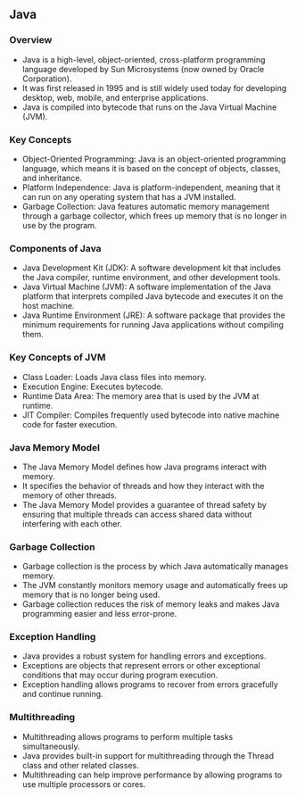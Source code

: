 ## Java

### Overview
- Java is a high-level, object-oriented, cross-platform programming language developed by Sun Microsystems (now owned by Oracle Corporation).
- It was first released in 1995 and is still widely used today for developing desktop, web, mobile, and enterprise applications.
- Java is compiled into bytecode that runs on the Java Virtual Machine (JVM).

### Key Concepts
- Object-Oriented Programming: Java is an object-oriented programming language, which means it is based on the concept of objects, classes, and inheritance.
- Platform Independence: Java is platform-independent, meaning that it can run on any operating system that has a JVM installed.
- Garbage Collection: Java features automatic memory management through a garbage collector, which frees up memory that is no longer in use by the program.

### Components of Java
- Java Development Kit (JDK): A software development kit that includes the Java compiler, runtime environment, and other development tools.
- Java Virtual Machine (JVM): A software implementation of the Java platform that interprets compiled Java bytecode and executes it on the host machine.
- Java Runtime Environment (JRE): A software package that provides the minimum requirements for running Java applications without compiling them.

### Key Concepts of JVM
- Class Loader: Loads Java class files into memory.
- Execution Engine: Executes bytecode.
- Runtime Data Area: The memory area that is used by the JVM at runtime.
- JIT Compiler: Compiles frequently used bytecode into native machine code for faster execution.

### Java Memory Model
- The Java Memory Model defines how Java programs interact with memory.
- It specifies the behavior of threads and how they interact with the memory of other threads.
- The Java Memory Model provides a guarantee of thread safety by ensuring that multiple threads can access shared data without interfering with each other.

### Garbage Collection
- Garbage collection is the process by which Java automatically manages memory.
- The JVM constantly monitors memory usage and automatically frees up memory that is no longer being used.
- Garbage collection reduces the risk of memory leaks and makes Java programming easier and less error-prone.

### Exception Handling
- Java provides a robust system for handling errors and exceptions.
- Exceptions are objects that represent errors or other exceptional conditions that may occur during program execution.
- Exception handling allows programs to recover from errors gracefully and continue running.

### Multithreading
- Multithreading allows programs to perform multiple tasks simultaneously.
- Java provides built-in support for multithreading through the Thread class and other related classes.
- Multithreading can help improve performance by allowing programs to use multiple processors or cores.
